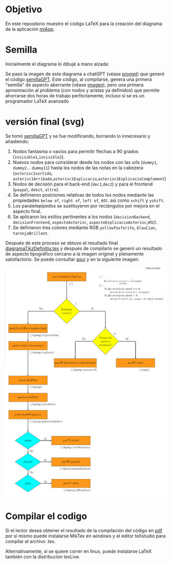 # Objetivo

En este repositorio muestro el código LaTeX para la creación del diagrama de la aplicación [miApp](https://github.com/blackcub3s/miApp).

# Semilla

Inicialmente el diagrama lo dibujé a mano alzada:


Se pasó la imagen de este diagrama a chatGPT (véase [prompt](/img/peticionSemilla.PNG)) que generó el código [semillaGPT](/semillaGPT.tex). Este código, al compilarse, genera una primera "semilla" de aspecto aberrante (véase [imagen](img/compilacionSemillaCaptura.PNG)), pero una primera aproximación al problema (con nodos y aristas ya definidos) que permite ahorrarse dos horas de trabajo perfectamente, incluso si se es un programador LaTeX avanzado


# versión final (svg)

Se tomó [semillaGPT](/semillaGPT.tex) y se fue modificando, borrando lo innecesario y añadiendo:

1. Nodos fantasma o vacíos para permitir flechas a 90 grados (`invisible1`,`invisible2`).
2. Nuevos nodos para considerar desde los nodos con las urls (`dummy1`, `dummy2`... `dummy11`) hasta los nodos de las notas en la cabezera (`asterisc1sortida`, `asterisc1Arribada`,`asterisc1Explicacio`,`asterisc1ExplicacioComplement`)
3. Nodos de decisión para el back-end (`dec1`,`dec2`) y para el frontend (`paypal`, `debit`, `altre`).
3. Se definieron posiciones relativas de todos los nodos mediante las propiedades `below of`, `right of`, `left of`, etc. asi como `xshift` y `yshift`.
4. Los paralelepípedos se sustituyeron por rectángulos por mejora en el aspecto final.
5. Se aplicaron los estilos pertinentes a los nodos (`decisionBackend`, `decisionFrontend`, `aspecteAsterisc`, `aspecteExplicacioAsterisc`,etc).
4. Se definieron tres colores mediante RGB `yellowfosforito`, `blauCian`, `taronjaBrillant`.

Después de este proceso se obtuvo el resultado final [diagramaTikzDefinitiu.tex](/diagramaTikzDefinitiu.tex) y después de compilarlo se generó un resultado de aspecto tipográfico cercano a la imagen original y plenamente satisfactorio. Se puede consultar [aquí](/diagramaTikzDefinitiu.pdf) y en la siguiente imagen:

![diagrama output no cargó](/img/diagramaOutput.png)

# Compilar el codigo 

Si el lector desea obtener el resultado de la compilación del código en [pdf](/diagramaTikzDefinitiu.pdf) por sí mismo puede instalarse MikTex en windows y el editor teXstudio para compilar el archivo .tex. 

Alternativamente, si se quiere correr en linux, puede instalarse LaTeX también con la distribución texLive.






